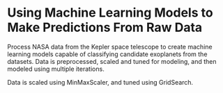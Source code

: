 # Using Machine Learning Models to Make Predictions From Raw Data
Process NASA data from the Kepler space telescope to create machine learning models capable of classifying candidate exoplanets from the datasets. Data is preprocessed, scaled and tuned for modeling, and then modeled using multiple iterations. 

Data is scaled using MinMaxScaler, and tuned using GridSearch. 
